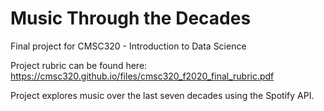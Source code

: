 # Music Through the Decades
Final project for CMSC320 - Introduction to Data Science

Project rubric can be found here: https://cmsc320.github.io/files/cmsc320_f2020_final_rubric.pdf

Project explores music over the last seven decades using the Spotify API.
